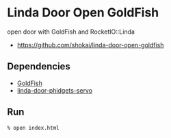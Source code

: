 Linda Door Open GoldFish
========================
open door with GoldFish and RocketIO::Linda

* https://github.com/shokai/linda-door-open-goldfish


Dependencies
------------
- [GoldFish](http://ubif.org/goldfish)
- [linda-door-phidgets-servo](https://github.com/shokai/linda-door-phidgets-servo)


Run
---

    % open index.html
